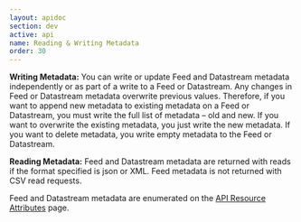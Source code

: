 ```yaml
---
layout: apidoc
section: dev
active: api
name: Reading & Writing Metadata
order: 30
---
```


**Writing Metadata:** 
You can write or update Feed and Datastream metadata independently or as part of a write to a Feed or Datastream. Any changes in Feed or Datastream metadata overwrite previous values. Therefore, if you want to append new metadata to existing metadata on a Feed or Datastream, you must write the full list of metadata – old and new. If you want to overwrite the existing metadata, you just write the new metadata. If you want to delete metadata, you write empty metadata to the Feed or Datastream. 

**Reading Metadata:** 
Feed and Datastream metadata are returned with reads if the format specified is json or XML. Feed metadata is not returned with CSV read requests. 

Feed and Datastream metadata are enumerated on the [API Resource Attributes](/dev/docs/api/quick_reference/api_resource_attributes/) page.
